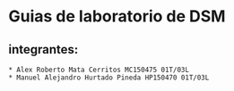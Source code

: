 # Guias de laboratorio de DSM
## integrantes: 
	* Alex Roberto Mata Cerritos MC150475 01T/03L
	* Manuel Alejandro Hurtado Pineda HP150470 01T/03L
